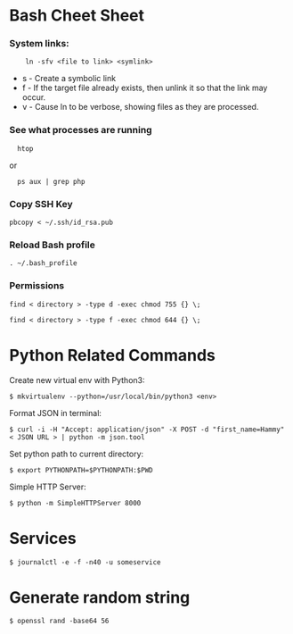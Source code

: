 # Bash Cheet Sheet

### System links:

```
	ln -sfv <file to link> <symlink>
```

* s - Create a symbolic link
* f - If the target file already exists, then unlink it so that the link may occur.
* v - Cause ln to be verbose, showing files as they are processed.

### See what processes are running

```
  htop
```

or

```
  ps aux | grep php
```

### Copy SSH Key
```pbcopy < ~/.ssh/id_rsa.pub```

### Reload Bash profile
```. ~/.bash_profile```

### Permissions

```
find < directory > -type d -exec chmod 755 {} \;
```
```
find < directory > -type f -exec chmod 644 {} \;
```


# Python Related Commands

Create new virtual env with Python3:

```
$ mkvirtualenv --python=/usr/local/bin/python3 <env>
```

Format JSON in terminal:

```
$ curl -i -H "Accept: application/json" -X POST -d "first_name=Hammy" < JSON URL > | python -m json.tool
```

Set python path to current directory:

```
$ export PYTHONPATH=$PYTHONPATH:$PWD
```

Simple HTTP Server:

```
$ python -m SimpleHTTPServer 8000
```

# Services

```
$ journalctl -e -f -n40 -u someservice
```

# Generate random string

```
$ openssl rand -base64 56
```
